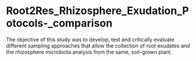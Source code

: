 # Root2Res_Rhizosphere_Exudation_Potocols-_comparison
The objective of this study was to develop, test and critically evaluate different sampling approaches that allow the collection of root exudates and the rhizosphere microbiota analysis from the same, soil-grown plant.
